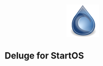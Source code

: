 <p align="center">
  <img src="icon.png" alt="Project Logo" width="21%">
</p>

# Deluge for StartOS
